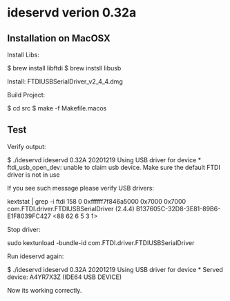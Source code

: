 # ideservd verion 0.32a

## Installation on MacOSX
  
Install Libs:

  $ brew install libftdi
  $ brew instsll libusb
  
Install: FTDIUSBSerialDriver_v2_4_4.dmg
  
Build Project:
  
  $ cd src
  $ make -f Makefile.macos
  
## Test 

  Verify output:

  $ ./ideservd
  ideservd 0.32A 20201219
  Using USB driver for device *
  ftdi_usb_open_dev: unable to claim usb device. Make sure the default FTDI driver is not in use
  
If you see such message please verify USB drivers:

  kextstat | grep -i ftdi
  158    0 0xffffff7f846a5000 0x7000     0x7000     com.FTDI.driver.FTDIUSBSerialDriver (2.4.4) B137605C-32D8-3E81-89B6-E1F8039FC427 <88 62 6 5 3 1>
  
Stop driver:

  sudo kextunload -bundle-id com.FTDI.driver.FTDIUSBSerialDriver
  
Run ideservd again:

  $ ./ideservd
  ideservd 0.32A 20201219
  Using USB driver for device *
  Served device: A4YR7X3Z (IDE64 USB DEVICE)
  
Now its working correctly.  
